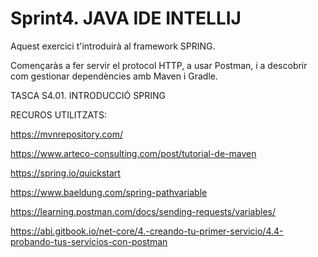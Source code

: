 # Sprint4. JAVA IDE INTELLIJ

Aquest exercici t'introduirà al framework SPRING. 

Començaràs a fer servir el protocol HTTP, a usar Postman, i a descobrir com gestionar dependències amb Maven i Gradle.

TASCA S4.01. INTRODUCCIÓ SPRING

RECUROS UTILITZATS: 

https://mvnrepository.com/

https://www.arteco-consulting.com/post/tutorial-de-maven

https://spring.io/quickstart

https://www.baeldung.com/spring-pathvariable

https://learning.postman.com/docs/sending-requests/variables/

https://abi.gitbook.io/net-core/4.-creando-tu-primer-servicio/4.4-probando-tus-servicios-con-postman

